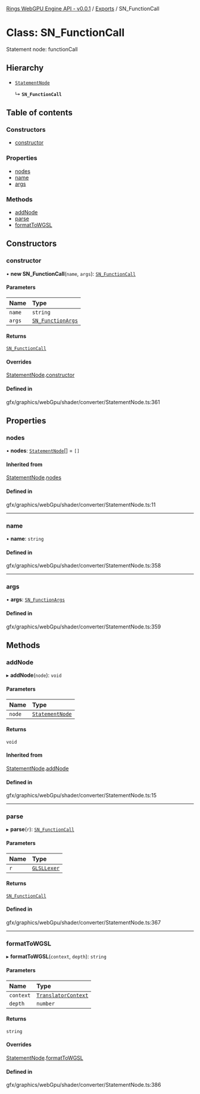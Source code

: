 [Rings WebGPU Engine API - v0.0.1](../README.md) / [Exports](../modules.md) / SN\_FunctionCall

# Class: SN\_FunctionCall

Statement node: functionCall

## Hierarchy

- [`StatementNode`](StatementNode.md)

  ↳ **`SN_FunctionCall`**

## Table of contents

### Constructors

- [constructor](SN_FunctionCall.md#constructor)

### Properties

- [nodes](SN_FunctionCall.md#nodes)
- [name](SN_FunctionCall.md#name)
- [args](SN_FunctionCall.md#args)

### Methods

- [addNode](SN_FunctionCall.md#addnode)
- [parse](SN_FunctionCall.md#parse)
- [formatToWGSL](SN_FunctionCall.md#formattowgsl)

## Constructors

### constructor

• **new SN_FunctionCall**(`name`, `args`): [`SN_FunctionCall`](SN_FunctionCall.md)

#### Parameters

| Name | Type |
| :------ | :------ |
| `name` | `string` |
| `args` | [`SN_FunctionArgs`](SN_FunctionArgs.md) |

#### Returns

[`SN_FunctionCall`](SN_FunctionCall.md)

#### Overrides

[StatementNode](StatementNode.md).[constructor](StatementNode.md#constructor)

#### Defined in

gfx/graphics/webGpu/shader/converter/StatementNode.ts:361

## Properties

### nodes

• **nodes**: [`StatementNode`](StatementNode.md)[] = `[]`

#### Inherited from

[StatementNode](StatementNode.md).[nodes](StatementNode.md#nodes)

#### Defined in

gfx/graphics/webGpu/shader/converter/StatementNode.ts:11

___

### name

• **name**: `string`

#### Defined in

gfx/graphics/webGpu/shader/converter/StatementNode.ts:358

___

### args

• **args**: [`SN_FunctionArgs`](SN_FunctionArgs.md)

#### Defined in

gfx/graphics/webGpu/shader/converter/StatementNode.ts:359

## Methods

### addNode

▸ **addNode**(`node`): `void`

#### Parameters

| Name | Type |
| :------ | :------ |
| `node` | [`StatementNode`](StatementNode.md) |

#### Returns

`void`

#### Inherited from

[StatementNode](StatementNode.md).[addNode](StatementNode.md#addnode)

#### Defined in

gfx/graphics/webGpu/shader/converter/StatementNode.ts:15

___

### parse

▸ **parse**(`r`): [`SN_FunctionCall`](SN_FunctionCall.md)

#### Parameters

| Name | Type |
| :------ | :------ |
| `r` | [`GLSLLexer`](GLSLLexer.md) |

#### Returns

[`SN_FunctionCall`](SN_FunctionCall.md)

#### Defined in

gfx/graphics/webGpu/shader/converter/StatementNode.ts:367

___

### formatToWGSL

▸ **formatToWGSL**(`context`, `depth`): `string`

#### Parameters

| Name | Type |
| :------ | :------ |
| `context` | [`TranslatorContext`](TranslatorContext.md) |
| `depth` | `number` |

#### Returns

`string`

#### Overrides

[StatementNode](StatementNode.md).[formatToWGSL](StatementNode.md#formattowgsl)

#### Defined in

gfx/graphics/webGpu/shader/converter/StatementNode.ts:386

